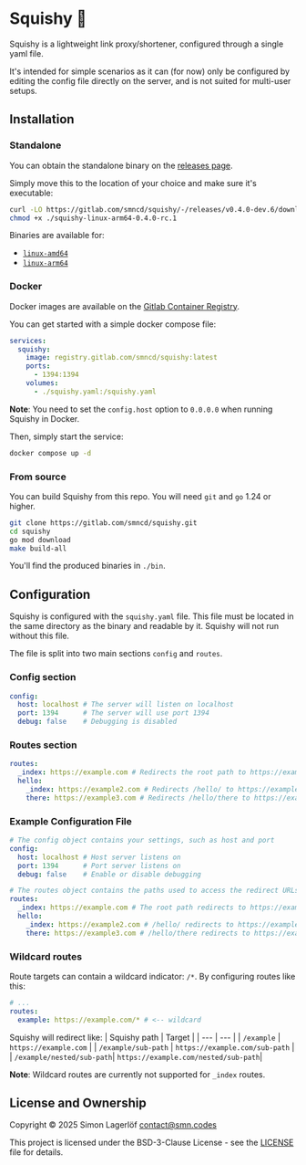 Squishy 🧽
=======

Squishy is a lightweight link proxy/shortener, configured through a single yaml file. 

It's intended for simple scenarios as it can (for now) only be configured by editing the config file directly on the server, and is not suited for multi-user setups.

Installation
-------------

### Standalone

You can obtain the standalone binary on the [releases page](https://gitlab.com/smncd/squishy/-/releases).

Simply move this to the location of your choice and make sure it's executable:
```bash
curl -LO https://gitlab.com/smncd/squishy/-/releases/v0.4.0-dev.6/downloads/squishy-linux-arm64-0.4.0-rc.1
chmod +x ./squishy-linux-arm64-0.4.0-rc.1
```

Binaries are available for:
- [`linux-amd64`](https://gitlab.com/smncd/squishy/-/releases/v0.4.0-dev.6/downloads/squishy-linux-amd64-0.4.0-rc.1)
- [`linux-arm64`](https://gitlab.com/smncd/squishy/-/releases/v0.4.0-dev.6/downloads/squishy-linux-arm64-0.4.0-rc.1)

### Docker

Docker images are available on the [Gitlab Container Registry](https://gitlab.com/smncd/squishy/container_registry).

You can get started with a simple docker compose file:
```yaml
services:
  squishy:
    image: registry.gitlab.com/smncd/squishy:latest
    ports:
      - 1394:1394
    volumes:
      - ./squishy.yaml:/squishy.yaml
```

**Note**: You need to set the `config.host` option to `0.0.0.0` when running Squishy in Docker.

Then, simply start the service:
```bash
docker compose up -d
```

### From source

You can build Squishy from this repo. You will need `git` and `go` 1.24 or higher.
```bash
git clone https://gitlab.com/smncd/squishy.git
cd squishy
go mod download
make build-all
```

You'll find the produced binaries in `./bin`.

Configuration
-------------

Squishy is configured with the `squishy.yaml` file. This file must be located in the same directory as the binary and readable by it. Squishy will not run without this file.

The file is split into two main sections `config` and `routes`.

### Config section

```yaml
config:
  host: localhost # The server will listen on localhost
  port: 1394      # The server will use port 1394
  debug: false    # Debugging is disabled
```

### Routes section

```yaml
routes:
  _index: https://example.com # Redirects the root path to https://example.com
  hello:
    _index: https://example2.com # Redirects /hello/ to https://example2.com
    there: https://example3.com # Redirects /hello/there to https://example3.com
```

### Example Configuration File

```yaml
# The config object contains your settings, such as host and port
config:
  host: localhost # Host server listens on
  port: 1394      # Port server listens on
  debug: false    # Enable or disable debugging

# The routes object contains the paths used to access the redirect URLs
routes:
  _index: https://example.com # The root path redirects to https://example.com
  hello:
    _index: https://example2.com # /hello/ redirects to https://example2.com
    there: https://example3.com # /hello/there redirects to https://example3.com
```

### Wildcard routes

Route targets can contain a wildcard indicator: `/*`. By configuring routes like this:
```yaml
# ...
routes:
  example: https://example.com/* # <-- wildcard

```

Squishy will redirect like:
| Squishy path 				| Target   			                   |
| ---		   				| ---    			                   |
| `/example`   				| `https://example.com`                |
| `/example/sub-path` 		| `https://example.com/sub-path`	   |
| `/example/nested/sub-path`| `https://example.com/nested/sub-path`|

**Note**: Wildcard routes are currently not supported for `_index` routes.

License and Ownership
---------------------

Copyright © 2025 Simon Lagerlöf <contact@smn.codes>

This project is licensed under the BSD-3-Clause License - see the [LICENSE](LICENSE) file for details.
